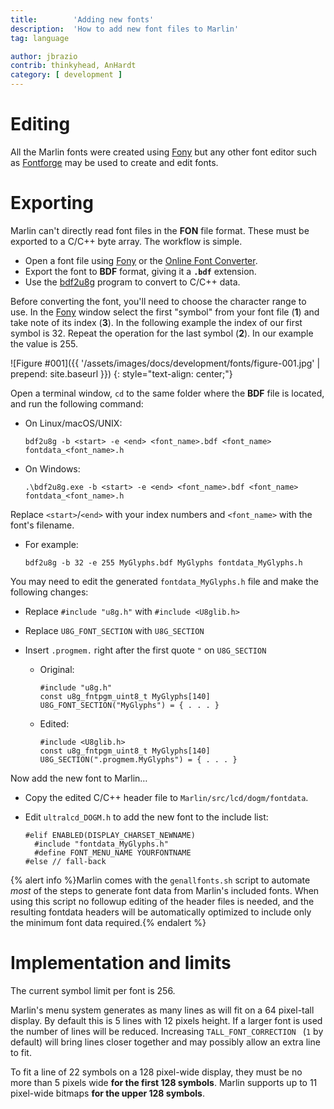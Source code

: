 ```yaml
---
title:        'Adding new fonts'
description:  'How to add new font files to Marlin'
tag: language

author: jbrazio
contrib: thinkyhead, AnHardt
category: [ development ]
---
```

# Editing
All the Marlin fonts were created using [Fony](//hukka.ncn.fi/?fony) but any other font editor such as [Fontforge](//fontforge.github.io/en-US/) may be used to create and edit fonts.

# Exporting
Marlin can't directly read font files in the **FON** file format. These must be exported to a C/C++ byte array. The workflow is simple.
- Open a font file using [Fony](//hukka.ncn.fi/?fony) or the [Online Font Converter](//onlinefontconverter.com/).
- Export the font to **BDF** format, giving it a **`.bdf`** extension.
- Use the [bdf2u8g](//github.com/olikraus/u8glib/tree/master/tools/font/bdf2u8g) program to convert to C/C++ data.

Before converting the font, you'll need to choose the character range to use. In the [Fony](//hukka.ncn.fi/?fony) window select the first "symbol" from your font file (**1**) and take note of its index (**3**). In the following example the index of our first symbol is 32. Repeat the operation for the last symbol (**2**). In our example the value is 255.

![Figure #001]({{ '/assets/images/docs/development/fonts/figure-001.jpg' | prepend: site.baseurl }})
{: style="text-align: center;"}

Open a terminal window, `cd` to the same folder where the **BDF** file is located, and run the following command:

- On Linux/macOS/UNIX:
  ```
  bdf2u8g -b <start> -e <end> <font_name>.bdf <font_name> fontdata_<font_name>.h
  ```

- On Windows:
  ```
  .\bdf2u8g.exe -b <start> -e <end> <font_name>.bdf <font_name> fontdata_<font_name>.h
  ```

Replace `<start>`/`<end>` with your index numbers and `<font_name>` with the font's filename.

- For example:
  ```
  bdf2u8g -b 32 -e 255 MyGlyphs.bdf MyGlyphs fontdata_MyGlyphs.h
  ```

You may need to edit the generated `fontdata_MyGlyphs.h` file and make the following changes:

- Replace `#include "u8g.h"` with `#include <U8glib.h>`

- Replace `U8G_FONT_SECTION` with `U8G_SECTION`

- Insert `.progmem.` right after the first quote `"` on `U8G_SECTION`

  - Original:
    ```
    #include "u8g.h"
    const u8g_fntpgm_uint8_t MyGlyphs[140] U8G_FONT_SECTION("MyGlyphs") = { . . . }
    ```

  - Edited:
    ```
    #include <U8glib.h>
    const u8g_fntpgm_uint8_t MyGlyphs[140] U8G_SECTION(".progmem.MyGlyphs") = { . . . }
    ```

Now add the new font to Marlin…

- Copy the edited C/C++ header file to `Marlin/src/lcd/dogm/fontdata`.

- Edit `ultralcd_DOGM.h` to add the new font to the include list:
  ```
  #elif ENABLED(DISPLAY_CHARSET_NEWNAME)
    #include "fontdata_MyGlyphs.h"
    #define FONT_MENU_NAME YOURFONTNAME
  #else // fall-back
  ```

{% alert info %}Marlin comes with the `genallfonts.sh` script to automate *most* of the steps to generate font data from Marlin's included fonts. When using this script no followup editing of the header files is needed, and the resulting fontdata headers will be automatically optimized to include only the minimum font data required.{% endalert %}

# Implementation and limits
The current symbol limit per font is 256.

Marlin's menu system generates as many lines as will fit on a 64 pixel-tall display. By default this is 5 lines with 12 pixels height. If a larger font is used the number of lines will be reduced. Increasing `TALL_FONT_CORRECTION ` (`1` by default) will bring lines closer together and may possibly allow an extra line to fit.

To fit a line of 22 symbols on a 128 pixel-wide display, they must be no more than 5 pixels wide **for the first 128 symbols**. Marlin supports up to 11 pixel-wide bitmaps **for the upper 128 symbols**.
